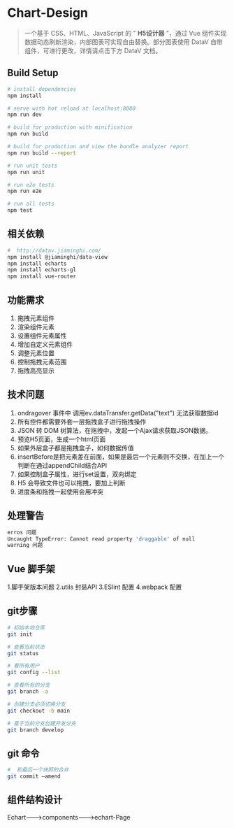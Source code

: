 # Chart-Design

> 一个基于 CSS、HTML、JavaScript 的 " **H5设计器** "，通过 Vue 组件实现数据动态刷新渲染，内部图表可实现自由替换。部分图表使用 DataV 自带组件，可进行更改，详情请点击下方 DataV 文档。



## 


## Build Setup

``` bash
# install dependencies
npm install

# serve with hot reload at localhost:8080
npm run dev

# build for production with minification
npm run build

# build for production and view the bundle analyzer report
npm run build --report

# run unit tests
npm run unit

# run e2e tests
npm run e2e

# run all tests
npm test
```

## 相关依赖

``` bash
#  http://datav.jiaminghi.com/
npm install @jiaminghi/data-view
npm install echarts
npm install echarts-gl
npm install vue-router
```


## 功能需求
1. 拖拽元素组件
2. 渲染组件元素
3. 设置组件元素属性
4. 增加自定义元素组件
5. 调整元素位置
6. 控制拖拽元素范围
7. 拖拽高亮显示

## 技术问题
1. ondragover 事件中 调用ev.dataTransfer.getData("text") 无法获取数据id
2. 所有控件都需要外套一层拖拽盒子进行拖拽操作 
3. JSON 转 DOM 树算法，在拖拽中，发起一个Ajax请求获取JSON数据。
4. 预览H5页面，生成一个html页面 
5. 如果外层盒子都是拖拽盒子，如何数据传值
6. insertBefore是把元素差在前面，如果是最后一个元素则不交换，在加上一个判断在通过appendChild结合API
7. 如果控制盒子属性，进行set设置，双向绑定
8. H5 会导致文件也可以拖拽，要加上判断
9. 进度条和拖拽一起使用会用冲突

## 处理警告
```bash
erros 问题
Uncaught TypeError: Cannot read property 'draggable' of null
warning 问题

```

## Vue 脚手架

1.脚手架版本问题
2.utils 封装API
3.ESlint 配置
4.webpack 配置




## git步骤

``` bash
# 初始本地仓库
git init

# 查看当前状态 
git status 

# 看所有用户
git config --list

# 查看所有的分支 
git branch -a 

# 创建分支必须切换分支
git checkout -b main 

# 基于当前分支创建开发分支
git branch develop

```
## git 命令

``` bash
#  和最后一个快照的合并
git commit —amend

```

## 组件结构设计
   Echart--->components--->echart-Page
## 

